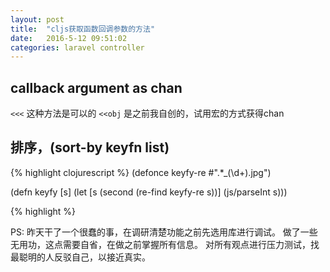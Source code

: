 ```yaml
---
layout: post
title:  "cljs获取函数回调参数的方法"
date:   2016-5-12 09:51:02
categories: laravel controller
---
```


## callback argument as chan
`<<<` 这种方法是可以的
`<<obj` 是之前我自创的，试用宏的方式获得chan


## 排序，(sort-by keyfn list)

{% highlight clojurescript %}
(defonce keyfy-re #".*_(\d+)\.jpg")

(defn keyfy [s]
  (let [s (second (re-find keyfy-re s))]
    (js/parseInt s)))

{% highlight %}

PS: 昨天干了一个很蠢的事，在调研清楚功能之前先选用库进行调试。
做了一些无用功，这点需要自省，在做之前掌握所有信息。
对所有观点进行压力测试，找最聪明的人反驳自己，以接近真实。
